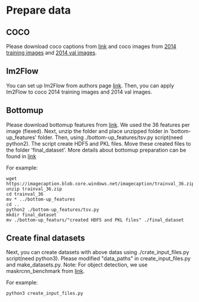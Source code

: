 # Prepare data

## COCO
Please download coco captions from [link](http://cs.stanford.edu/people/karpathy/deepimagesent/caption_datasets.zip)
and coco images from [2014 training images](http://images.cocodataset.org/zips/train2014.zip) and [2014 val images](http://images.cocodataset.org/zips/val2014.zip).

## Im2Flow
You can set up Im2Flow from authors page [link](https://github.com/rhgao/Im2Flow). Then, you can apply Im2Flow to coco 2014 training images and 2014 val images.

## Bottomup
Please download bottomup features from [link](https://github.com/peteanderson80/bottom-up-attention). We used the 36 features per image (fiexed). Next, unzip the folder and place unzipped folder in 'bottom-up_features' folder. Then, using ./bottom-up_features/tsv.py script(need python2). The script create HDF5 and PKL files. Move these created files to the folder 'final_dataset'. More details about bottomup preparation can be found in [link](https://github.com/poojahira/image-captioning-bottom-up-top-down)

For example:
```
wget https://imagecaption.blob.core.windows.net/imagecaption/trainval_36.zip
unzip trainval_36.zip
cd trainval_36
mv * ../bottom-up_features
cd ..
python2 ./bottom-up_features/tsv.py
mkdir final_dataset
mv ./bottom-up_featurs/"created HDF5 and PKL files" ./final_dataset
```

## Create final datasets
Next, you can create datasets with above datas using ./crate_input_files.py script(need python3). Please modified "data_paths" in create_input_files.py and make_datasets.py.
Note: For object detection, we use maskrcnn_benchmark from [link](https://github.com/facebookresearch/maskrcnn-benchmark).

For example:
```
python3 create_input_files.py

```